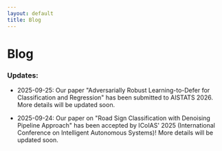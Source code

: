 ```yaml
---
layout: default
title: Blog
---
```

# Blog

### Updates:

- 2025-09-25: Our paper "Adversarially Robust Learning-to-Defer for Classification and Regression" has been submitted to AISTATS 2026. More details will be updated soon.

- 2025-09-24: Our paper on "Road Sign Classification with Denoising Pipeline Approach" has been accepted by ICoIAS' 2025 (International Conference on Intelligent Autonomous Systems)! More details will be updated soon.

